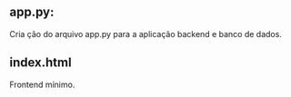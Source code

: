 ## app.py:
Cria ção do arquivo app.py para a aplicação backend e banco de dados.

## index.html
Frontend mínimo.